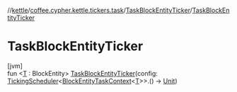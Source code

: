 //[kettle](../../../index.md)/[coffee.cypher.kettle.tickers.task](../index.md)/[TaskBlockEntityTicker](index.md)/[TaskBlockEntityTicker](-task-block-entity-ticker.md)

# TaskBlockEntityTicker

[jvm]\
fun <[T](index.md) : BlockEntity> [TaskBlockEntityTicker](-task-block-entity-ticker.md)(config: [TickingScheduler](../../coffee.cypher.kettle.scheduler/-ticking-scheduler/index.md)<[BlockEntityTaskContext](../-block-entity-task-context/index.md)<[T](index.md)>>.() -> [Unit](https://kotlinlang.org/api/latest/jvm/stdlib/kotlin/-unit/index.html))
